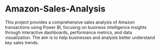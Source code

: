 # Amazon-Sales-Analysis
This project provides a comprehensive sales analysis of Amazon transactions using Power BI, focusing on business intelligence insights through interactive dashboards, performance metrics, and data visualization. The aim is to help businesses and analysts better understand key sales trends.
